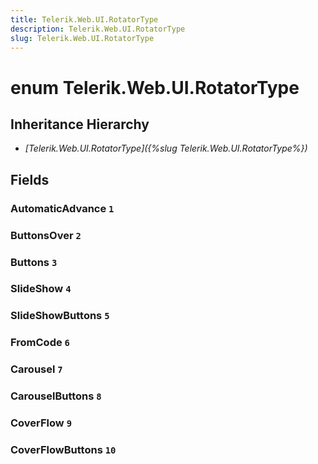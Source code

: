 ```yaml
---
title: Telerik.Web.UI.RotatorType
description: Telerik.Web.UI.RotatorType
slug: Telerik.Web.UI.RotatorType
---
```


# enum Telerik.Web.UI.RotatorType

## Inheritance Hierarchy

* *[Telerik.Web.UI.RotatorType]({%slug Telerik.Web.UI.RotatorType%})*

## Fields

### AutomaticAdvance `1`

### ButtonsOver `2`

### Buttons `3`

### SlideShow `4`

### SlideShowButtons `5`

### FromCode `6`

### Carousel `7`

### CarouselButtons `8`

### CoverFlow `9`

### CoverFlowButtons `10`


